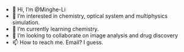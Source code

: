 - 👋 Hi, I’m @Minghe-Li
- 👀 I’m interested in chemistry, optical system and multiphysics simulation.
- 🌱 I’m currently learning chemistry.
- 💞️ I’m looking to collaborate on image analysis and drug discovery
- 📫 How to reach me. Email? I guess.

<!---
Minghe-Li/Minghe-Li is a ✨ special ✨ repository because its `README.md` (this file) appears on your GitHub profile.
You can click the Preview link to take a look at your changes.
--->
